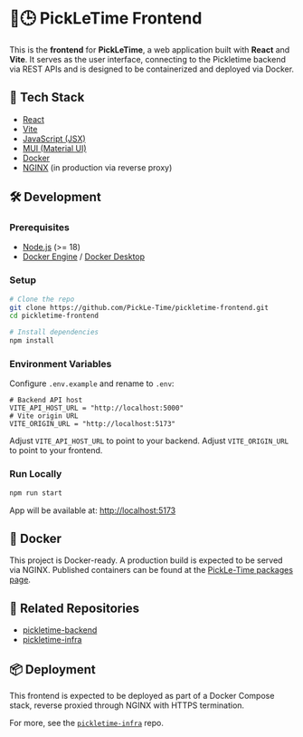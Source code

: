 # 🥒🕒 PickLeTime Frontend

This is the **frontend** for **PickLeTime**, a web application built with **React** and **Vite**. It serves as the user interface, connecting to the Pickletime backend via REST APIs and is designed to be containerized and deployed via Docker.

## 🚀 Tech Stack
* [React](https://reactjs.org/)
* [Vite](https://vitejs.dev/)
* [JavaScript (JSX)](https://developer.mozilla.org/en-US/docs/Web/JavaScript)
* [MUI (Material UI)](https://mui.com/)
* [Docker](https://www.docker.com/)
* [NGINX](https://www.nginx.com/) (in production via reverse proxy)


## 🛠️ Development

### Prerequisites

- [Node.js](https://nodejs.org/en/download) (>= 18)
- [Docker Engine](https://docs.docker.com/engine/) / [Docker Desktop](https://docs.docker.com/desktop/)

### Setup

```bash
# Clone the repo
git clone https://github.com/PickLe-Time/pickletime-frontend.git
cd pickletime-frontend

# Install dependencies
npm install
````
### Environment Variables

Configure `.env.example` and rename to `.env`:

```env
# Backend API host
VITE_API_HOST_URL = "http://localhost:5000"
# Vite origin URL
VITE_ORIGIN_URL = "http://localhost:5173"
```

Adjust `VITE_API_HOST_URL` to point to your backend.
Adjust `VITE_ORIGIN_URL` to point to your frontend.

### Run Locally

```bash
npm run start
```

App will be available at: [http://localhost:5173](http://localhost:5173)


## 🐳 Docker

This project is Docker-ready. A production build is expected to be served via NGINX. Published containers can be found at the [PickLe-Time packages page](https://github.com/PickLe-Time/pickletime-frontend/pkgs/container/pickletime-frontend).



## 🔗 Related Repositories

* [pickletime-backend](https://github.com/pickle-time/pickletime-backend)
* [pickletime-infra](https://github.com/pickle-time/pickletime-infra)

## 📦 Deployment

This frontend is expected to be deployed as part of a Docker Compose stack, reverse proxied through NGINX with HTTPS termination.

For more, see the [`pickletime-infra`](https://github.com/pickletime/pickletime-infra) repo.

